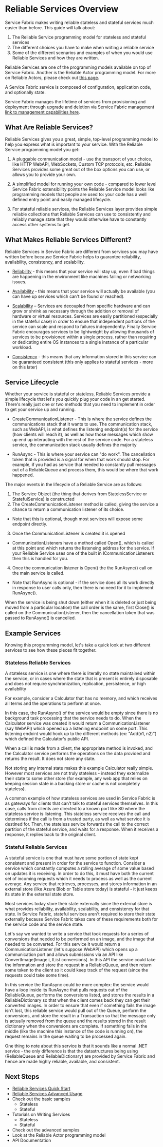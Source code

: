 <properties
   pageTitle="Overview of the Service Fabric Reliable Service Programming Model"
   description="Learn about Service Fabric's Reliable Service programming model, and get started writing your own services."
   services="Service-Fabric"
   documentationCenter=".net"
   authors="masnider"
   manager="timlt"
   editor=""/>

<tags
   ms.service="Service-Fabric"
   ms.devlang="dotnet"
   ms.topic="article"
   ms.tgt_pltfrm="NA"
   ms.workload="NA"
   ms.date="04/13/2015"
   ms.author="masnider"/>

# Reliable Services Overview
Service Fabric makes writing reliable stateless and stateful services much easier than before. This guide will talk about:

1. The Reliable Service programming model for stateless and stateful services
2. The different choices you have to make when writing a reliable service
3. Some of the different scenarios and examples of when you would use Reliable Services and how they are written.

Reliable Services are one of the programming models available on top of Service Fabric. Another is the Reliable Actor programming model. For more on Reliable Actors, please check out [this page](../service-fabric-fabact-introduction).

A Service Fabric service is composed of configuration, application code, and optionally state.

Service  Fabric manages the lifetime of services from provisioning and deployment through upgrade and deletion via Service Fabric management [link to management capabilities here](../).

## What Are Reliable Services?
Reliable Services gives you a great, simple, top-level programming model to help you express what is important to your service. With the Reliable Service programming model you get:

1. A pluggable communication model - use the transport of your choice, like HTTP WebAPI, WebSockets, Custom TCP protocols, etc. Reliable Services provides some great out of the box options you can use, or allows you to provide your own.

2. A simplified model for running your own code - compared to lower level Service Fabric extensibility points the Reliable Service model looks like programming models that people are used to: your code has a well defined entry point and easily managed lifecycle.

3. For stateful reliable services, the Reliable Services layer provides simple reliable collections that Reliable Services can use to consistently and reliably manage state that they would otherwise have to constantly access other systems to get.

## What Makes Reliable Services Different?
Reliable Services in Service Fabric are different from services you may have written before because Service Fabric helps to guarantee reliability, availability, consistency, and scalability.  

+ <u>Reliability</u> - this means that your service will stay up, even if bad things are happening in the environment like machines failing or networking issues.

+ <u>Availability</u> - this means that your service will actually be available (you can have up services which can't be found or reached).

+ <u>Scalability</u> – Services are decoupled from specific hardware and can grow or shrink as necessary through the addition or removal of hardware or virtual resources. Services are easily partitioned (especially in the stateful case) in order to ensure that independent portions of the service can scale and respond to failures independently. Finally Service Fabric encourages services to be lightweight by allowing thousands of services to be provisioned within a single process, rather than requiring or dedicating entire OS instances to a single instance of a particular workload.

+ <u>Consistency</u> - this means that any information stored in this service can be guaranteed consistent (this only applies to stateful services - more on this later)

## Service Lifecycle
Whether your service is stateful or stateless, Reliable Services provide a simple lifecycle that let's you quickly plug your code in an get started.  There's really just one or two methods that you need to implement in order to get your service up and running.

+ CreateCommunicationListener - This is where the service defines the communications stack that it wants to use. The communication stack, such as WebAPI, is what defines the listening endpoint(s) for the service (how clients will reach it), as well as how those messages which show up end up interacting with the rest of the service code. For a stateless service, the communication stack usually defines the majority

+ RunAsync - This is where your service can "do work". The cancellation token that is provided is a signal for when that work should stop. For example, if you had as service that needed to constantly pull messages out of a ReliableQueue and process them, this would be where that work happened.

The major events in the lifecycle of a Reliable Service are as follows:
1. The Service Object (the thing that derives from StatelessService or StatefulService) is constructed
2. The CreateCommunicationListener method is called, giving the service a chance to return a communication listener of its choice.
  + Note that this is optional, though most services will expose some endpoint directly.
3. Once the CommunicationListener is created it is opened
  + CommunicationListeners have a method called Open(), which is called at this point and which returns the listeneing address for the service. If your Reliable Service uses one of the built in ICommunicationListeners then this is handled for you.
4. Once the communication listener is Open() the the RunAsync() call on the main service is called.
  + Note that RunAsync is optional - if the service does all its work directly in response to user calls only, then there is no need for it to implement RunAsync().

When the service is being shut down (either when it is deleted or just being moved from a particular location) the call order is the same, first Close() is called on the CommunicationListener, then the cancellation token that was passed to RunAsync() is cancelled.

## Example Services
Knowing this programming model, let's take a quick look at two different services to see how these pieces fit together.

### Stateless Reliable Services
A stateless service is one where there is literally no state maintained within the service, or in cases where the state that is present is entirely disposable and does not require synchronization, replication, persistence, or high availability

For example, consider a Calculator that has no memory, and which receives all terms and the operations to perform at once.

In this case, the RunAsync() of the service would be empty since there is no background task processing that the service needs to do. When the Calculator service was created it would return a CommunicationListener (say WebAPI) which opened up a listening endpoint on some port. This listening endoint would hook up to the different methods (ex: "Add(n1, n2)") which defined the Calculator's public API.

When a call is made from a client, the appropriate method is invoked, and the Calculator service performs the operations on the data provided and returns the result. It does not store any state.

Not storing any internal state makes this example Calculator really simple. However most services are not truly stateless - instead they externalize their state to some other store (for example, any web app that relies on keeping session state in a backing store or cache is not completely stateless).

A common example of how stateless services are used in Service Fabric is as gateways for clients that can't talk to stateful services themselves. In this case, calls from clients are directed to a known port like 80 where the stateless service is listening. This stateless service receives the call and determines if the call is from a trusted party, as well as what service it is destined for.  Then, the stateless service forwards the call to the correct partition of the stateful service, and waits for a response. When it receives a response, it replies back to the original client.

### Stateful Reliable Services
A stateful service is one that must have some portion of state kept consistent and present in order for the service to function. Consider a service which constantly computes a rolling average of some value based on updates it is receiving. In order to do this, it must have both the current set of incoming requests which it needs to process as well as the current average. Any service that retrieves, processes, and stores information in an external store (like Azure Blob or Table store today) is stateful - it just keeps its state in the external state store.

Most services today store their state externally since the external store is what provides reliability, availability, scalability, and consistency for that state. In Service Fabric, stateful services aren't required to store their state externally because Service Fabric takes care of these requirements both for the service code and the service state.

Let's say we wanted to write a service that took requests for a series of conversions that needed to be performed on an image, and the image that needed to be converted.  For this service it would return a CommunicationListener (let's suppose WebAPI) which opens up a communication port and allows submissions via an API like ConvertImage(Image i, IList<Conversion> conversions). In this API the service could take the information and store the request in a ReliableQueue, and then return some token to the client so it could keep track of the request (since the requests could take some time).  

In this service the RunAsync could be more complex: the service would have a loop inside its RunAsync that pulls requests out of the ReliableQueue, performs the conversions listed, and stores the results in a ReliableDictionary so that when the client comes back they can get their converted images. In order to ensure that even if something fails the image isn't lost, this reliable service would pull out of the Queue, perform the conversions, and store the result in a Transaction so that the message only is actually removed from the queue and the results stored in the result dictionary when the conversions are complete. If something fails in the middle (like the machine this instance of the code is running on), the request remains in the queue waiting to be processed again.

One thing to note about this service is that it sounds like a normal .NET service - the only difference is that the datastructures being using (ReliableQueue and ReliableDictionary) are provided by Service Fabric and hence are made highly reliable, available, and consistent.


## Next Steps
+ [Reliable Services Quick Start](../service-fabric-reliable-services-quick-start)
+ [Reliable Services Advanced Usage](../service-fabric-reliable-services-advanced-usage)
+ Check out the basic samples
  + Stateless
  + Stateful
+ Tutorials on Writing Services
  + Stateless
  + Stateful
+ Check out the advanced samples
+ Look at the Reliable Actor programming model
+ API Documentation
